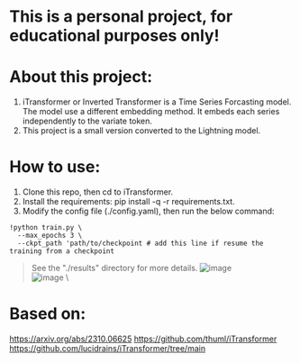 # This is a personal project, for educational purposes only!
# About this project:
1. iTransformer or Inverted Transformer is a Time Series Forcasting model. The model use a different embedding method. It embeds each series independently to the variate token.
2. This project is a small version converted to the Lightning model.
# How to use:
1. Clone this repo, then cd to iTransformer.
2. Install the requirements: pip install -q -r requirements.txt.
3. Modify the config file (./config.yaml), then run the below command:
```
!python train.py \
  --max_epochs 3 \
  --ckpt_path 'path/to/checkpoint # add this line if resume the training from a checkpoint
```
> See the "./results" directory for more details.
![image](https://github.com/user-attachments/assets/e9532e7d-a6c8-4bb1-ac0a-5c0047f105c6) \
![image](https://github.com/user-attachments/assets/3bfbcea9-f019-4adf-9e58-5b4d81ea02f2) \
# Based on:
https://arxiv.org/abs/2310.06625
https://github.com/thuml/iTransformer
https://github.com/lucidrains/iTransformer/tree/main


